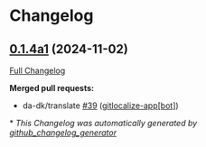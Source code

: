 # Changelog

## [0.1.4a1](https://github.com/OpenVoiceOS/ovos-skill-ddg/tree/0.1.4a1) (2024-11-02)

[Full Changelog](https://github.com/OpenVoiceOS/ovos-skill-ddg/compare/0.1.3...0.1.4a1)

**Merged pull requests:**

- da-dk/translate [\#39](https://github.com/OpenVoiceOS/ovos-skill-ddg/pull/39) ([gitlocalize-app[bot]](https://github.com/apps/gitlocalize-app))



\* *This Changelog was automatically generated by [github_changelog_generator](https://github.com/github-changelog-generator/github-changelog-generator)*
